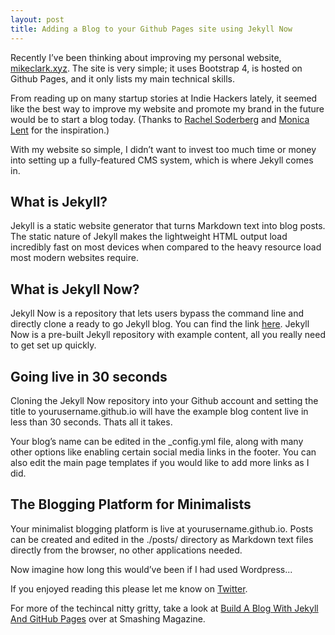```yaml
---
layout: post
title: Adding a Blog to your Github Pages site using Jekyll Now
---
```


Recently I’ve been thinking about improving my personal website, [mikeclark.xyz](mikeclark.xyz.). The site is very simple; it uses Bootstrap 4, is hosted on Github Pages, and it only lists my main technical skills.

From reading up on many startup stories at Indie Hackers lately, it seemed like the best way to improve my website and promote my brand in the future would be to start a blog today. (Thanks to [Rachel Soderberg](https://dev.to/rachelsoderberg/junior-developers-should-start-a-technical-blog-early-in-their-career-19bg) and [Monica Lent](https://bloggingfordevs.com/) for the inspiration.)

With my website so simple, I didn’t want to invest too much time or money into setting up a fully-featured CMS system, which is where Jekyll comes in.

## What is Jekyll?

Jekyll is a static website generator that turns Markdown text into blog posts. The static nature of Jekyll makes the lightweight HTML output load incredibly fast on most devices when compared to the heavy resource load most modern websites require.

## What is Jekyll Now?

Jekyll Now is a repository that lets users bypass the command line and directly clone a ready to go Jekyll blog. You can find the link [here](https://github.com/barryclark/jekyll-now). Jekyll Now is a pre-built Jekyll repository with example content, all you really need to get set up quickly.

## Going live in 30 seconds

Cloning the Jekyll Now repository into your Github account and setting the title to yourusername.github.io will have the example blog content live in less than 30 seconds. Thats all it takes.

Your blog’s name can be edited in the _config.yml file, along with many other options like enabling certain social media links in the footer. You can also edit the main page templates if you would like to add more links as I did.
  

## The Blogging Platform for Minimalists

Your minimalist blogging platform is live at yourusername.github.io. Posts can be created and edited in the ./posts/ directory as Markdown text files directly from the browser, no other applications needed.

Now imagine how long this would’ve been if I had used Wordpress...


If you enjoyed reading this please let me know on [Twitter](https://twitter.com/mikecdev1).

For more of the techincal nitty gritty, take a look at [Build A Blog With Jekyll And GitHub Pages](https://www.smashingmagazine.com/2014/08/build-blog-jekyll-github-pages/) over at Smashing Magazine.


